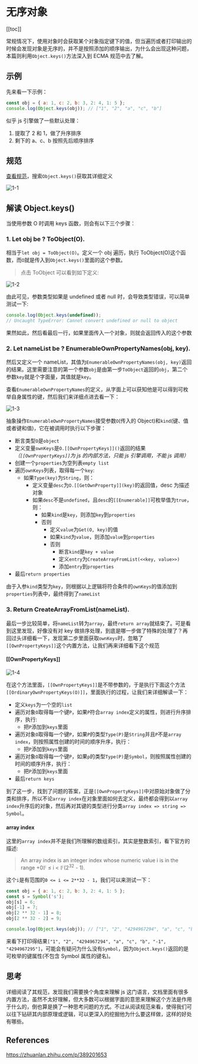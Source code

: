 # 无序对象

[[toc]]

常规情况下，使用对象时会获取某个对象指定键下的值，但当遍历或者打印输出的时候会发现对象是无序的，并不是按照添加的顺序输出，为什么会出现这种问题，本篇则利用`Object.keys()`方法深入到 ECMA 规范中去了解。

## 示例

先来看一下示例：

```js
const obj = { a: 1, c: 2, b: 3, 2: 4, 1: 5 };
console.log(Object.keys(obj)); // ["1", "2", "a", "c", "b"]
```

似乎 js 引擎做了一些默认处理：

1. 提取了 2 和 1，做了升序排序
2. 剩下的 a、c、b 按照先后顺序排序

## 规范

[查看规范](https://tc39.es/ecma262/)，搜索`Object.keys()`获取其详细定义

![1-1](/images/js/disorder-object-1-1.png)

## 解读 Object.keys()

当使用参数 O 时调用 keys 函数，则会有以下三个步骤：

### 1. Let obj be ? ToObject(O).

相当于`let obj = ToObject(O)`。定义一个 obj 遍历，执行 ToObject(O)这个函数，而`O`就是传入到`Object.keys()`里面的这个参数。

> 点击 ToObject 可以看到如下定义:

![1-2](/images/js/disorder-object-1-2.png)

由此可见，参数类型如果是 undefined 或者 null 时，会导致类型错误，可以简单测试一下:

```js
console.log(Object.keys(undefined));
// Uncaught TypeError: Cannot convert undefined or null to object
```

果然如此，然后看最后一行，如果里面传入一个对象，则就会返回传入的这个参数

### 2. Let nameList be ? EnumerableOwnPropertyNames(obj, key).

然后又定义一个 nameList，其值为`EnumerableOwnPropertyNames(obj, key)`返回的结果。这里需要注意的第一个参数`obj`是由第一步`ToObject`返回的`obj`，第二个参数`key`就是个字面量，其值就是`key`。

查看`EnumerableOwnPropertyNames`的定义，从字面上可以获知他是可以得到可枚举自身属性的键，然后我们来详细点进去看一下：

![1-3](/images/js/disorder-object-1-3.png)

抽象操作`EnumerableOwnPropertyNames`接受参数`O`(传入的 Object)和`kind`(键、值或者键和值)，它在被调用时执行以下步骤：

- 断言类型`O`是`object`
- 定义变量`ownKeys`是`O.[[OwnPropertyKeys]]()`返回的结果 _（`[[OwnPropertyKeys]]`为 js 的内部方法，只能 js 引擎调用，不能 js 调用）_
- 创建一个`properties`为空列表`empty list`
- 遍历`ownKeys`列表，取得每一个`key`:
  - 如果`Type(key)`为`String`，则：
    - 定义变量`desc`为`O.[[GetOwnProperty]](key)`的返回值，desc 为描述对象
    - 如果`desc`不是`undefined`，且`desc`的`[[Enumerable]]`可枚举值为`true`，则：
      - 如果`kind`是`key`，则添加`key`到`properties`
      - 否则
        - 定义`value`为`Get(O, key)`的值
        - 如果`kind`为`value`，则添加`value`到`properties`
        - 否则
          - 断言`kind`是`key + value`
          - 定义`entry`为`CreateArrayFromList(<<key, value>>)`
          - 添加`entry`到`properties`
- 最后`return properties`

由于入参`kind`类型为`key`，则根据以上逻辑将符合条件的`ownKeys`的值添加到`properties`列表中，最终得到了`nameList`

### 3. Return CreateArrayFromList(nameList).

最后一步比较简单，将`nameList`转为`array`，最终`return array`就结束了。可是看到这里发现，好像没有对 key 做排序处理，到底是哪一步做了特殊的处理了？再回过头详细看一下，发现第二步里面获取`ownKeys`时，忽略了`[[OwnPropertyKeys]]`这个内置方法，让我们再来详细看下这个规范

#### [[OwnPropertyKeys]]

![1-4](/images/js/disorder-object-1-4.png)

在这个方法里面，`[[OwnPropertyKeys]]`是不带参数的，于是执行下面这个方法`[[OrdinaryOwnPropertyKeys(O)]]`，里面执行的过程，让我们来详细解读一下：

- 定义`keys`为一个空的`list`
- 遍历对象`O`取得每一个键`P`，如果`P`符合`array index`定义的属性，则进行升序排序，执行:
  - 把`P`添加到`keys`里面
- 遍历对象`O`取得每一个键`P`，如果`P`的类型`Type(P)`是`String`并且`P`不是`array index`，则按照属性创建的时间的顺序升序，执行：
  - 把`P`添加到`keys`里面
- 遍历对象`O`取得每一个键`P`，如果`p`的类型`Type(P)`是`Symbol`，则按照属性创建的时间的顺序升序，执行：
  - 把`P`添加到`keys`里面
- 最后`return keys`

到了这一步，找到了问题的答案，正是`[[OwnPropertyKeys]]`中对原始对象做了分类和排序，所以不论`array index`在对象里面如何去定义，最终都会得到以`array index`升序后的对象，然后再对其键的类型进行分类`array index => string => Symbol`。

#### array index

这里的`array index`并不是我们所理解的数组索引，其实是整数索引，看下官方的描述:

> An array index is an integer index whose numeric value i is in the range +0𝔽 ≤ i < 𝔽(2<sup>32</sup> - 1).

这个`i`是有范围的`0 <= i <= 2**32 - 1`，我们可以来测试一下：

```js
const obj = { a: 1, c: 2, b: 3, 2: 4, 1: 5 };
const s = Symbol('s');
obj[s] = 6;
obj[-1] = 7;
obj[2 ** 32 - 1] = 8;
obj[2 ** 32 - 2] = 9;

console.log(Object.keys(obj)); // ["1", "2", "4294967294", "a", "c", "b", "-1", "4294967295"]
```

来看下打印得结果`["1", "2", "4294967294", "a", "c", "b", "-1", "4294967295"]`，可能会有疑问为什么没有`Symbol`，因为`Object.keys()`返回的是可枚举的键属性(不包含 Symbol 属性的键名)。

## 思考

详细阅读了其规范，发现我们需要换个角度来理解 js 这门语言，文档里面有很多内置方法，虽然不太好理解，但大多数可以根据字面的意思来理解这个方法是作用于什么的，倒也算是换了一种思考问题的方式。不过从阅读规范来看，使得我们可以往下钻研其内部原理或逻辑，可以更深入的挖掘他为什么要这样做，这样的好处有哪些。

## References

https://zhuanlan.zhihu.com/p/389201653

<Gitalk />

